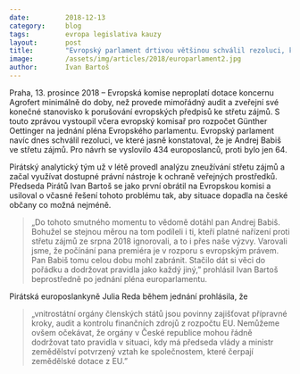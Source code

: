 ```yaml
---
date:         2018-12-13
category:     blog
tags:         evropa legislativa kauzy
layout:       post
title:        "Evropský parlament drtivou většinou schválil rezoluci, která potvrzuje, že je Andrej Babiš ve střetu zájmů"
image:        /assets/img/articles/2018/europarlament2.jpg
author:       Ivan Bartoš
---
```


Praha, 13. prosince 2018 – Evropská komise neproplatí dotace koncernu Agrofert minimálně do doby, než provede mimořádný audit a zveřejní své konečné stanovisko k porušování evropských předpisů ke střetu zájmů. S touto zprávou vystoupil včera evropský komisař pro rozpočet Günther Oettinger na jednání pléna Evropského parlamentu. Evropský parlament navíc dnes schválil rezoluci, ve které jasně konstatoval, že je Andrej Babiš ve střetu zájmů. Pro návrh se vyslovilo 434  europoslanců, proti bylo jen 64. 

Pirátský analytický tým už v létě provedl analýzu zneužívání střetu zájmů a začal využívat dostupné právní nástroje k ochraně veřejných prostředků. Předseda Pirátů Ivan Bartoš se jako první obrátil na Evropskou komisi a usiloval o včasné řešení tohoto problému tak, aby situace dopadla na české občany co možná nejméně.

> „Do tohoto smutného momentu to vědomě dotáhl pan Andrej Babiš. Bohužel se stejnou měrou na tom podíleli i ti, kteří platné nařízení proti střetu zájmů ze srpna 2018 ignorovali, a to i přes naše výzvy. Varovali jsme, že počínání pana premiéra je v rozporu s evropským právem. Pan Babiš tomu celou dobu mohl zabránit. Stačilo dát si věci do pořádku a dodržovat pravidla jako každý jiný,” prohlásil Ivan Bartoš beprostředně po jednání pléna europarlamentu.

Pirátská europoslankyně Julia Reda během jednání prohlásila, že 

> „vnitrostátní orgány členských států jsou povinny zajišťovat přípravné kroky, audit a kontrolu finančních zdrojů z rozpočtu EU. Nemůžeme ovšem očekávat, že orgány v České republice mohou řádně dodržovat tato pravidla v situaci, kdy má předseda vlády a ministr zemědělství potvrzený vztah ke společnostem, které čerpají zemědělské dotace z EU.”
